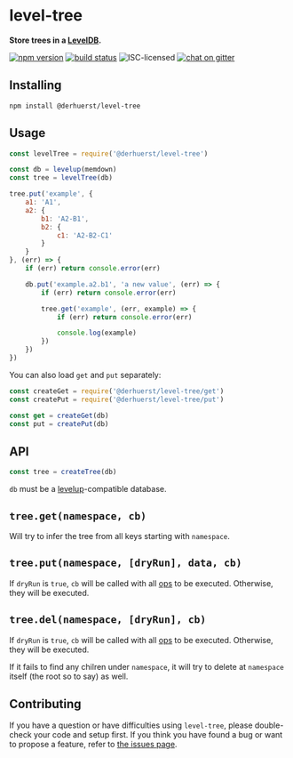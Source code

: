 # level-tree

**Store trees in a [LevelDB](https://github.com/level/levelup).**

[![npm version](https://img.shields.io/npm/v/@derhuerst/level-tree.svg)](https://www.npmjs.com/package/@derhuerst/level-tree)
[![build status](https://img.shields.io/travis/derhuerst/level-tree.svg)](https://travis-ci.org/derhuerst/level-tree)
![ISC-licensed](https://img.shields.io/github/license/derhuerst/level-tree.svg)
[![chat on gitter](https://badges.gitter.im/derhuerst.svg)](https://gitter.im/derhuerst)


## Installing

```shell
npm install @derhuerst/level-tree
```


## Usage

```js
const levelTree = require('@derhuerst/level-tree')

const db = levelup(memdown)
const tree = levelTree(db)

tree.put('example', {
	a1: 'A1',
	a2: {
		b1: 'A2-B1',
		b2: {
			c1: 'A2-B2-C1'
		}
	}
}, (err) => {
	if (err) return console.error(err)

	db.put('example.a2.b1', 'a new value', (err) => {
		if (err) return console.error(err)

		tree.get('example', (err, example) => {
			if (err) return console.error(err)

			console.log(example)
		})
	})
})
```

You can also load `get` and `put` separately:

```js
const createGet = require('@derhuerst/level-tree/get')
const createPut = require('@derhuerst/level-tree/put')

const get = createGet(db)
const put = createPut(db)
```


## API

```js
const tree = createTree(db)
```

`db` must be a [levelup](https://www.npmjs.com/package/levelup)-compatible database.

## `tree.get(namespace, cb)`

Will try to infer the tree from all keys starting with `namespace`.

## `tree.put(namespace, [dryRun], data, cb)`

If `dryRun` is `true`, `cb` will be called with all [ops](https://www.npmjs.com/package/levelup#batch) to be executed. Otherwise, they will be executed.

## `tree.del(namespace, [dryRun], cb)`

If `dryRun` is `true`, `cb` will be called with all [ops](https://www.npmjs.com/package/levelup#batch) to be executed. Otherwise, they will be executed.

If it fails to find any chilren under `namespace`, it will try to delete at `namespace` itself (the root so to say) as well.


## Contributing

If you have a question or have difficulties using `level-tree`, please double-check your code and setup first. If you think you have found a bug or want to propose a feature, refer to [the issues page](https://github.com/derhuerst/level-tree/issues).
